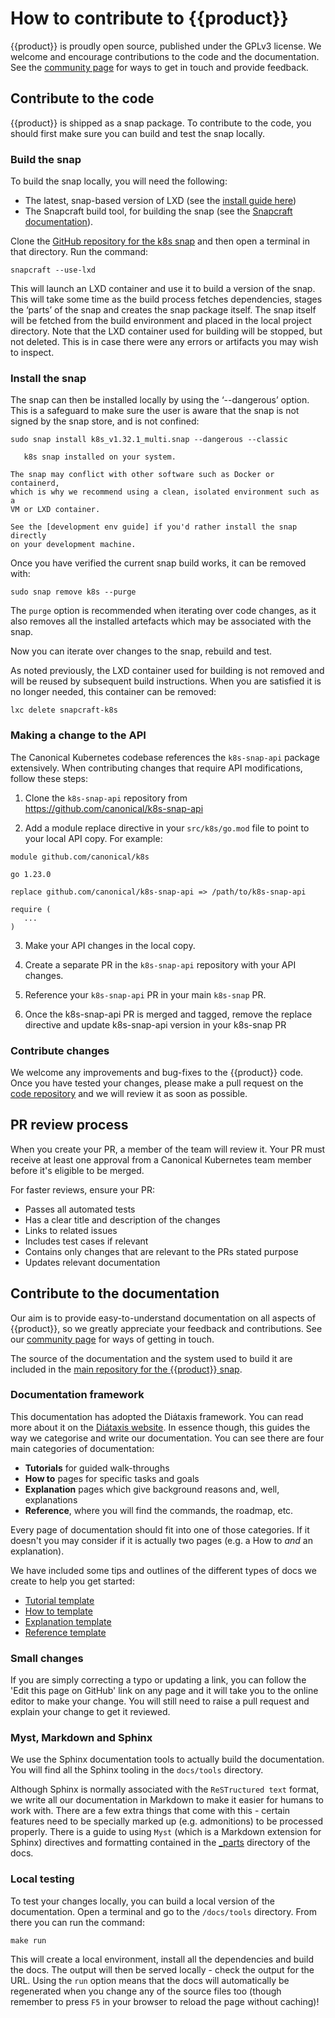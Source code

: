 # How to contribute to {{product}}

{{product}} is proudly open source, published under the GPLv3 license.
We welcome and encourage contributions to the code and the documentation. See
the [community page][] for ways to get in touch and provide feedback.

## Contribute to the code

{{product}} is shipped as a snap package. To contribute to the code,
you should first make sure you can build and test the snap locally.

### Build the snap

To build the snap locally, you will need the following:

- The latest, snap-based version of LXD (see the [install guide here][install
   lxd])
- The Snapcraft build tool, for building the snap (see the [Snapcraft
   documentation][]).

Clone the [GitHub repository for the k8s snap][code repo] and then open a
terminal in that directory. Run the command:

```
snapcraft --use-lxd
```

This will launch an LXD container and use it to build a version of the snap.
This will take some time as the build process fetches dependencies, stages the
‘parts’ of the snap and creates the snap package itself. The snap itself will
be fetched from the build environment and placed in the local project
directory. Note that the LXD container used for building will be stopped, but
not deleted. This is in case there were any errors or artifacts you may wish to
inspect.

### Install the snap

The snap can then be installed locally by using the ‘--dangerous’ option. This
is a safeguard to make sure the user is aware that the snap is not signed by
the snap store, and is not confined:

```
sudo snap install k8s_v1.32.1_multi.snap --dangerous --classic
```

```{note} You will not be able to install this snap if there is already a
   k8s snap installed on your system.
```

```{note}
The snap may conflict with other software such as Docker or containerd,
which is why we recommend using a clean, isolated environment such as a
VM or LXD container.

See the [development env guide] if you'd rather install the snap directly
on your development machine.
```

Once you have verified the current snap build works, it can be removed with:

```
sudo snap remove k8s --purge
```

The `purge` option is recommended when iterating over code changes, as it also
removes all the installed artefacts which may be associated with the snap.

Now you can iterate over changes to the snap, rebuild and test.

As noted previously, the LXD container used for building is not removed and
will be reused by subsequent build instructions. When you are satisfied it is
no longer needed, this container can be removed:

```
lxc delete snapcraft-k8s
```

### Making a change to the API

The Canonical Kubernetes codebase references the `k8s-snap-api` package
extensively. When contributing changes that require API modifications, follow
these steps:

1. Clone the `k8s-snap-api` repository from
   https://github.com/canonical/k8s-snap-api

2. Add a module replace directive in your `src/k8s/go.mod` file to point to
   your local API copy. For example:

```
module github.com/canonical/k8s

go 1.23.0

replace github.com/canonical/k8s-snap-api => /path/to/k8s-snap-api

require (
   ...
)
```

3. Make your API changes in the local copy.

4. Create a separate PR in the `k8s-snap-api` repository with your API changes.

5. Reference your `k8s-snap-api` PR in your main `k8s-snap` PR.

6. Once the k8s-snap-api PR is merged and tagged, remove the replace directive
   and update k8s-snap-api version in your k8s-snap PR

### Contribute changes

We welcome any improvements and bug-fixes to the {{product}} code.
Once you have tested your changes, please make a pull request on the [code
repository][code repo] and we will review it as soon as possible.

## PR review process

When you create your PR, a member of the team will review it. Your PR must
receive at least one approval from a Canonical Kubernetes team member before
it's eligible to be merged.

For faster reviews, ensure your PR:

* Passes all automated tests
* Has a clear title and description of the changes
* Links to related issues
* Includes test cases if relevant
* Contains only changes that are relevant to the PRs stated purpose
* Updates relevant documentation

## Contribute to the documentation

Our aim is to provide easy-to-understand documentation on all aspects of
{{product}}, so we greatly appreciate your feedback and contributions.
See our [community page][] for ways of getting in touch.

The source of the documentation and the system used to build it are included in
the [main repository for the {{product}} snap][code repo].

### Documentation framework

This documentation has adopted the Diátaxis framework. You can read more about
it on the [Diátaxis website]. In essence though, this guides the way we
categorise and write our documentation. You can see there are four main
categories of documentation:

- **Tutorials** for guided walk-throughs
- **How to** pages for specific tasks and goals
- **Explanation** pages which give background reasons and, well, explanations
- **Reference**, where you will find the commands, the roadmap, etc.

Every page of documentation should fit into one of those categories. If it
doesn't you may consider if it is actually two pages (e.g. a How to *and* an
explanation).

We have included some tips and outlines of the different types of docs we
create to help you get started:

- [Tutorial template][]
- [How to template][]
- [Explanation template][]
- [Reference template][]

### Small changes

If you are simply correcting a typo or updating a link, you can follow the
'Edit this page on GitHub' link on any page and it will take you to the online
editor to make your change. You will still need to raise a pull request and
explain your change to get it reviewed.

### Myst, Markdown and Sphinx

We use the Sphinx documentation tools to actually build the documentation. You
will find all the Sphinx tooling in the `docs/tools` directory.

Although Sphinx is normally associated with the `ReSTructured text` format, we
write all our documentation in Markdown to make it easier for humans to work
with. There are a few extra things that come with this - certain features need
to be specially marked up (e.g. admonitions) to be processed properly. There is
a guide to using `Myst` (which is a Markdown extension for Sphinx) directives
and formatting contained in the [_parts][] directory of the docs.

### Local testing

To test your changes locally, you can build a local version of the
documentation. Open a terminal and go to the `/docs/tools` directory. From
there you can run the command:

```
make run
```

This will create a local environment, install all the dependencies and build
the docs. The output will then be served locally - check the output for the
URL. Using the `run` option means that the docs will automatically be
regenerated when you change any of the source files too (though remember to
press `F5` in your browser to reload the page without caching)!

<!-- LINKS -->

[install lxd]: https://documentation.ubuntu.com/lxd/en/latest/tutorial/first_steps/
[Snapcraft documentation]: https://snapcraft.io/docs/snapcraft-setup
[code repo]: https://github.com/canonical/k8s-snap
[Diátaxis website]: https://diataxis.fr/
[_parts]: https://github.com/canonical/k8s-snap/blob/main/docs/canonicalk8s/_parts/doc-cheat-sheet-myst.md
[community page]: ../reference/community
[Tutorial template]: https://raw.githubusercontent.com/canonical/k8s-snap/main/docs/canonicalk8s/_parts/template-tutorial
[How to template]: https://raw.githubusercontent.com/canonical/k8s-snap/main/docs/canonicalk8s/_parts/template-howto
[Explanation template]: https://raw.githubusercontent.com/canonical/k8s-snap/main/docs/canonicalk8s/_parts/template-explanation
[Reference template]: https://raw.githubusercontent.com/canonical/k8s-snap/main/docs/canonicalk8s/_parts/template-reference
[development env guide]: install/dev-env.md

